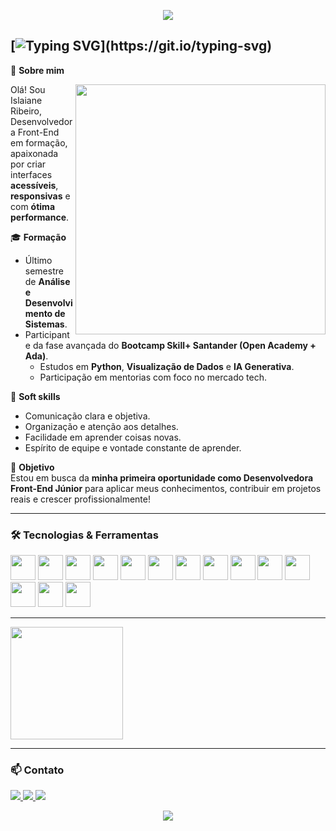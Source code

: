 
<p align="center">
  <img src="https://capsule-render.vercel.app/api?type=waving&color=8e44ad&height=100&section=header"/>
</p>

[![Typing SVG](https://readme-typing-svg.demolab.com?font=Fira+Code&weight=600&size=20&pause=1000&color=6757a3&random=false&width=500&height=40&lines=Ol%C3%A1,+me+chamo+Islaiane+Ribeiro.;Sou+Desenvolvedora+Front-End.)](https://git.io/typing-svg)
---

🌟 **Sobre mim**

<img src="https://img.freepik.com/vetores-gratis/ilustracao-de-api-de-design-plano-desenhado-a-mao_52683-84601.jpg?uid=R181860934&ga=GA1.1.1877242851.1735667932&semt=ais_hybrid&w=740" width="400px" align="right">

Olá! Sou Islaiane Ribeiro, Desenvolvedora Front-End em formação, apaixonada por criar interfaces **acessíveis**, **responsivas** e com **ótima performance**.

🎓 **Formação**  
- Último semestre de **Análise e Desenvolvimento de Sistemas**.  
- Participante da fase avançada do **Bootcamp Skill+ Santander (Open Academy + Ada)**.  
  - Estudos em **Python**, **Visualização de Dados** e **IA Generativa**.  
  - Participação em mentorias com foco no mercado tech.

💬 **Soft skills**  
- Comunicação clara e objetiva.  
- Organização e atenção aos detalhes.
- Facilidade em aprender coisas novas.
- Espírito de equipe e vontade constante de aprender.

🚀 **Objetivo**  
Estou em busca da **minha primeira oportunidade como Desenvolvedora Front-End Júnior** para aplicar meus conhecimentos, contribuir em projetos reais e crescer profissionalmente!

---

### 🛠️ Tecnologias & Ferramentas

<p align="left">
  <img src="https://cdn.jsdelivr.net/gh/devicons/devicon/icons/html5/html5-original.svg" height="40" />
  <img src="https://cdn.jsdelivr.net/gh/devicons/devicon/icons/css3/css3-original.svg" height="40" />
  <img src="https://cdn.jsdelivr.net/gh/devicons/devicon/icons/javascript/javascript-original.svg" height="40" />
  <img src="https://raw.githubusercontent.com/marwin1991/profile-technology-icons/refs/heads/main/icons/typescript.png" height="40" />
  <img src="https://raw.githubusercontent.com/marwin1991/profile-technology-icons/refs/heads/main/icons/react.png" height="40" />
  <img src="https://cdn.jsdelivr.net/gh/devicons/devicon/icons/nextjs/nextjs-original.svg" height="40" />
  <img src="https://raw.githubusercontent.com/marwin1991/profile-technology-icons/refs/heads/main/icons/tailwind_css.png" height="40" />
  <img src="https://raw.githubusercontent.com/marwin1991/profile-technology-icons/refs/heads/main/icons/vite.png" height="40" />
  <img src="https://raw.githubusercontent.com/marwin1991/profile-technology-icons/refs/heads/main/icons/node_js.png" height="40" />
  <img src="https://raw.githubusercontent.com/marwin1991/profile-technology-icons/refs/heads/main/icons/express.png" height="40" />
  <img src="https://raw.githubusercontent.com/marwin1991/profile-technology-icons/refs/heads/main/icons/python.png" height="40" />
  <img src="https://raw.githubusercontent.com/marwin1991/profile-technology-icons/refs/heads/main/icons/git.png" height="40" />
  <img src="https://raw.githubusercontent.com/marwin1991/profile-technology-icons/refs/heads/main/icons/github.png" height="40" />
  <img src="https://raw.githubusercontent.com/marwin1991/profile-technology-icons/refs/heads/main/icons/visual_studio_code.png" height="40" />
</p>

---

<a href="https://github.com/islaianeribeiro/github-readme-stat">
  <img height=180 align="center" src="https://github-readme-stats.vercel.app/api/top-langs/?username=islaianeribeiro&layout=compact&theme=radical&langs_count=8&card_width=320" />
</a>

---

### 📫 Contato

<div align="left">
  <a href="https://www.instagram.com/_islaianeribeiro?igsh=MWUzaGVwazJvcW44bw==" target="_blank">
    <img src="https://img.shields.io/badge/-Instagram-%23E4405F?style=for-the-badge&logo=instagram&logoColor=white" target="_blank">
  </a>
  <a href="mailto:islaiane.lribeiro@gmail.com" target="_blank">
    <img src="https://img.shields.io/badge/-Gmail-%23333?style=for-the-badge&logo=gmail&logoColor=white" target="_blank">
  </a>
  <a href="https://www.linkedin.com/in/islaianeribeiro" target="_blank">
    <img src="https://img.shields.io/badge/-LinkedIn-%230077B5?style=for-the-badge&logo=linkedin&logoColor=white" target="_blank">
  </a>
</div>

<p align="center">
  <img src="https://capsule-render.vercel.app/api?type=waving&color=8e44ad&height=100&section=footer"/>
</p>
